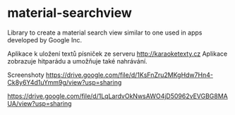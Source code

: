 # material-searchview
Library to create a material search view similar to one used in apps developed by Google Inc. 

Aplikace k uložení textů písniček ze serveru http://karaoketexty.cz Aplikace zobrazuje hitparádu a umožňuje také nahrávání.

Screenshoty
https://drive.google.com/file/d/1KsFnZru2MKgHdw7Hn4-Ck8y6Y4d1uYmm9g/view?usp=sharing

https://drive.google.com/file/d/1LqLardvOkNwsAWO4jD50962vEVGBG8MAUA/view?usp=sharing

